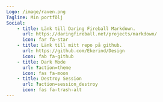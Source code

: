```yaml
---
Logo: /image/raven.png
Tagline: Min portfölj
Social:
    - title: Länk till Daring Fireball Markdown.
      url: https://daringfireball.net/projects/markdown/
      icon: far fa-star
    - title: Länk till mitt repo på github.
      url: https://github.com/Ekerind/Design
      icon: fab fa-github
    - title: Dark Mode
      url: ?action=theme
      icon: fas fa-moon
    - title: Destroy Session
      url: ?action=session_destroy
      icon: fas fa-trash-alt
---
```

